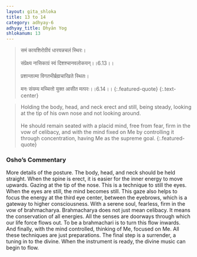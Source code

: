 ```yaml
---
layout: gita_shloka
title: 13 to 14
category: adhyay-6
adhyay_title: Dhyān Yog
shlokanum: 13
---
```


> समं कायशिरोग्रीवं धारयन्नचलं स्थिरः।<br><br>संप्रेक्ष्य नासिकाग्रं स्वं दिशश्चानवलोकयन्।।6.13।।<br><br>प्रशान्तात्मा विगतभीर्ब्रह्मचारिव्रते स्थितः।<br><br>मनः संयम्य मच्चित्तो युक्त आसीत मत्परः।।6.14।।
{:.featured-quote} 
{:.text-center}

> Holding the body, head, and neck erect and still, being steady, looking at the tip of his own nose and not looking around.<br><br>He should remain seated with a placid mind, free from fear, firm in the vow of celibacy, and with the mind fixed on Me by controlling it through concentration, having Me as the supreme goal.
{:.featured-quote}

### Osho’s Commentary
More details of the posture. The body, head, and neck should be held straight. When the spine is erect, it is easier for the inner energy to move upwards.
Gazing at the tip of the nose. This is a technique to still the eyes. When the eyes are still, the mind becomes still. This gaze also helps to focus the energy at the third eye center, between the eyebrows, which is a gateway to higher consciousness.
With a serene soul, fearless, firm in the vow of brahmacharya. Brahmacharya does not just mean celibacy. It means the conservation of all energies. All the senses are doorways through which our life force flows out. To be a brahmachari is to turn this flow inwards.
And finally, with the mind controlled, thinking of Me, focused on Me. All these techniques are just preparations. The final step is a surrender, a tuning in to the divine. When the instrument is ready, the divine music can begin to flow.
